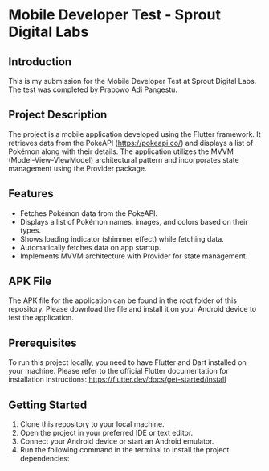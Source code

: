 # Mobile Developer Test - Sprout Digital Labs

## Introduction
This is my submission for the Mobile Developer Test at Sprout Digital Labs. The test was completed by Prabowo Adi Pangestu.

## Project Description
The project is a mobile application developed using the Flutter framework. It retrieves data from the PokeAPI (https://pokeapi.co/) and displays a list of Pokémon along with their details. The application utilizes the MVVM (Model-View-ViewModel) architectural pattern and incorporates state management using the Provider package.

## Features
- Fetches Pokémon data from the PokeAPI.
- Displays a list of Pokémon names, images, and colors based on their types.
- Shows loading indicator (shimmer effect) while fetching data.
- Automatically fetches data on app startup.
- Implements MVVM architecture with Provider for state management.

## APK File
The APK file for the application can be found in the root folder of this repository. Please download the file and install it on your Android device to test the application.

## Prerequisites
To run this project locally, you need to have Flutter and Dart installed on your machine. Please refer to the official Flutter documentation for installation instructions: https://flutter.dev/docs/get-started/install

## Getting Started
1. Clone this repository to your local machine.
2. Open the project in your preferred IDE or text editor.
3. Connect your Android device or start an Android emulator.
4. Run the following command in the terminal to install the project dependencies: